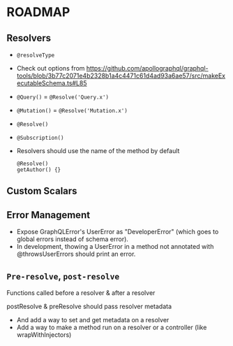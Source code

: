# ROADMAP

## Resolvers

- `@resolveType`
- Check out options from https://github.com/apollographql/graphql-tools/blob/3b77c2071e4b2328b1a4c4471c61d4ad93a6ae57/src/makeExecutableSchema.ts#L85

- `@Query()` = `@Resolve('Query.x')`
- `@Mutation()` = `@Resolve('Mutation.x')`
- `@Resolve()`
- `@Subscription()`

- Resolvers should use the name of the method by default
  ```
  @Resolve()
  getAuthor() {}
  ```

## Custom Scalars

## Error Management

- Expose GraphQLError's UserError as "DeveloperError" (which goes to global errors instead of schema error).
- In development, thowing a UserError in a method not annotated with @throwsUserErrors should print an error.

## `Pre-resolve`, `post-resolve`

Functions called before a resolver & after a resolver

postResolve & preResolve should pass resolver metadata

- And add a way to set and get metadata on a resolver
- Add a way to make a method run on a resolver or a controller (like wrapWithInjectors)
